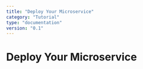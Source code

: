 ```yaml
---
title: "Deploy Your Microservice"
category: "Tutorial"
type: "documentation"
version: "0.1"
---
```


# Deploy Your Microservice
